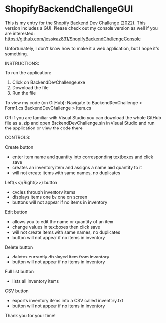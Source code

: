 # ShopifyBackendChallengeGUI
This is my entry for the Shopify Backend Dev Challenge (2022). This version includes a GUI. 
Please check out my console version as well if you are interested: https://github.com/jessicaz831/ShopifyBackendChallengeConsole

Unfortunately, I don't know how to make it a web application, but I hope it's something.

INSTRUCTIONS:

To run the application:
1. Click on BackendDevChallenge.exe
2. Download the file
3. Run the file

To view my code (on GitHub): 
Navigate to BackendDevChallenge > Form1.cs
            BackendDevChallenge > Item.cs
           
OR if you are familiar with Visual Studio you can download the whole GitHub file as a .zip and 
   open BackendDevChallenge.sln in Visual Studio and run the application or view the code there
   
CONTROLS:

Create button
- enter item name and quantity into corresponding textboxes and click save
- creates an inventory item and assigns a name and quantity to it
- will not create items with same names, no duplicates

Left(<<)/Right(>>) button
- cycles through inventory items
- displays items one by one on screen
- buttons will not appear if no items in inventory

Edit button
- allows you to edit the name or quantity of an item
- change values in textboxes then click save
- will not create items with same names, no duplicates
- button will not appear if no items in inventory

Delete button
- deletes currently displayed item from inventory
- button will not appear if no items in inventory

Full list button
- lists all inventory items

CSV button
- exports inventory items into a CSV called inventory.txt
- button will not appear if no items in inventory

Thank you for your time!
